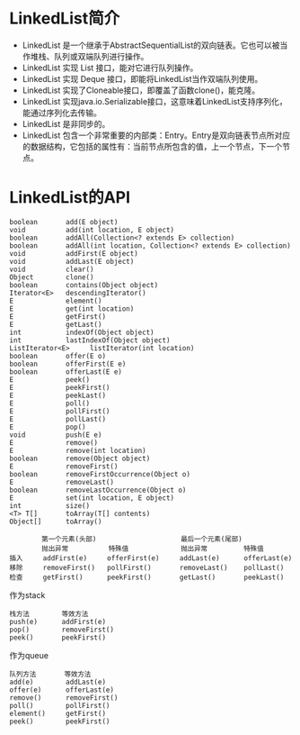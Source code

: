 # LinkedList简介

* LinkedList 是一个继承于AbstractSequentialList的双向链表。它也可以被当作堆栈、队列或双端队列进行操作。
* LinkedList 实现 List 接口，能对它进行队列操作。
* LinkedList 实现 Deque 接口，即能将LinkedList当作双端队列使用。
* LinkedList 实现了Cloneable接口，即覆盖了函数clone()，能克隆。
* LinkedList 实现java.io.Serializable接口，这意味着LinkedList支持序列化，能通过序列化去传输。
* LinkedList 是非同步的。
* LinkedList 包含一个非常重要的内部类：Entry。Entry是双向链表节点所对应的数据结构，它包括的属性有：当前节点所包含的值，上一个节点，下一个节点。

# LinkedList的API
```
boolean       add(E object)
void          add(int location, E object)
boolean       addAll(Collection<? extends E> collection)
boolean       addAll(int location, Collection<? extends E> collection)
void          addFirst(E object)
void          addLast(E object)
void          clear()
Object        clone()
boolean       contains(Object object)
Iterator<E>   descendingIterator()
E             element()
E             get(int location)
E             getFirst()
E             getLast()
int           indexOf(Object object)
int           lastIndexOf(Object object)
ListIterator<E>     listIterator(int location)
boolean       offer(E o)
boolean       offerFirst(E e)
boolean       offerLast(E e)
E             peek()
E             peekFirst()
E             peekLast()
E             poll()
E             pollFirst()
E             pollLast()
E             pop()
void          push(E e)
E             remove()
E             remove(int location)
boolean       remove(Object object)
E             removeFirst()
boolean       removeFirstOccurrence(Object o)
E             removeLast()
boolean       removeLastOccurrence(Object o)
E             set(int location, E object)
int           size()
<T> T[]       toArray(T[] contents)
Object[]      toArray()
```

```
        第一个元素(头部)                     最后一个元素(尾部)
        抛出异常          特殊值             抛出异常         特殊值
插入     addFirst(e)     offerFirst(e)     addLast(e)      offerLast(e)
移除     removeFirst()   pollFirst()       removeLast()    pollLast()
检查     getFirst()      peekFirst()       getLast()       peekLast()
```

作为stack
```
栈方法        等效方法
push(e)      addFirst(e)
pop()        removeFirst()
peek()       peekFirst()
```

作为queue
```
队列方法       等效方法
add(e)        addLast(e)
offer(e)      offerLast(e)
remove()      removeFirst()
poll()        pollFirst()
element()     getFirst()
peek()        peekFirst()
```
